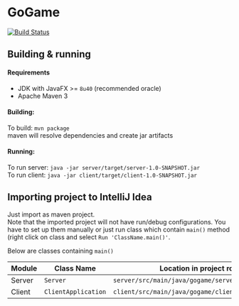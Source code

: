 # GoGame
[![Build Status](https://travis-ci.org/esqr/GoGame.svg?branch=master)](https://travis-ci.org/esqr/GoGame)

## Building & running
#### Requirements
* JDK with JavaFX >= `8u40` (recommended oracle)
* Apache Maven 3

#### Building:
To build: `mvn package`  
maven will resolve dependencies and create jar artifacts

#### Running:
To run server: `java -jar server/target/server-1.0-SNAPSHOT.jar`  
To run client: `java -jar client/target/client-1.0-SNAPSHOT.jar`

## Importing project to IntelliJ Idea
Just import as maven project.  
Note that the imported project will not have run/debug configurations. You have to set up them manually or just run class which contain `main()` method (right click on class and select `Run 'ClassName.main()'`.

Below are classes containing `main()`

| Module | Class Name          | Location in project root directory                          |
| ------ | ------------------- | ----------------------------------------------------------- |
| Server | `Server`            | `server/src/main/java/gogame/server/Server.java`            |
| Client | `ClientApplication` | `client/src/main/java/gogame/client/ClientApplication.java` |
